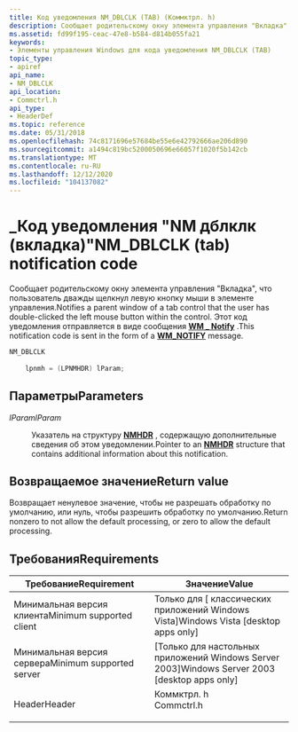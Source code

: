 ```yaml
---
title: Код уведомления NM_DBLCLK (TAB) (Коммктрл. h)
description: Сообщает родительскому окну элемента управления "Вкладка", что пользователь дважды щелкнул левую кнопку мыши в элементе управления. Этот код уведомления отправляется в виде \_ сообщения WM notify.
ms.assetid: fd99f195-ceac-47e8-b584-d814b055fa21
keywords:
- Элементы управления Windows для кода уведомления NM_DBLCLK (TAB)
topic_type:
- apiref
api_name:
- NM_DBLCLK
api_location:
- Commctrl.h
api_type:
- HeaderDef
ms.topic: reference
ms.date: 05/31/2018
ms.openlocfilehash: 74c8171696e57684be55e6e42792666ae206d890
ms.sourcegitcommit: a1494c819bc5200050696e66057f1020f5b142cb
ms.translationtype: MT
ms.contentlocale: ru-RU
ms.lasthandoff: 12/12/2020
ms.locfileid: "104137082"
---
```

# <a name="nm_dblclk-tab-notification-code"></a><span data-ttu-id="191f5-105">\_Код уведомления "NM дблклк (вкладка)"</span><span class="sxs-lookup"><span data-stu-id="191f5-105">NM\_DBLCLK (tab) notification code</span></span>

<span data-ttu-id="191f5-106">Сообщает родительскому окну элемента управления "Вкладка", что пользователь дважды щелкнул левую кнопку мыши в элементе управления.</span><span class="sxs-lookup"><span data-stu-id="191f5-106">Notifies a parent window of a tab control that the user has double-clicked the left mouse button within the control.</span></span> <span data-ttu-id="191f5-107">Этот код уведомления отправляется в виде сообщения [**WM \_ Notify**](wm-notify.md) .</span><span class="sxs-lookup"><span data-stu-id="191f5-107">This notification code is sent in the form of a [**WM\_NOTIFY**](wm-notify.md) message.</span></span>


```C++
NM_DBLCLK
        
    lpnmh = (LPNMHDR) lParam;
```



## <a name="parameters"></a><span data-ttu-id="191f5-108">Параметры</span><span class="sxs-lookup"><span data-stu-id="191f5-108">Parameters</span></span>

<dl> <dt>

<span data-ttu-id="191f5-109">*lParam*</span><span class="sxs-lookup"><span data-stu-id="191f5-109">*lParam*</span></span> 
</dt> <dd>

<span data-ttu-id="191f5-110">Указатель на структуру [**NMHDR**](/windows/desktop/api/richedit/ns-richedit-nmhdr) , содержащую дополнительные сведения об этом уведомлении.</span><span class="sxs-lookup"><span data-stu-id="191f5-110">Pointer to an [**NMHDR**](/windows/desktop/api/richedit/ns-richedit-nmhdr) structure that contains additional information about this notification.</span></span>

</dd> </dl>

## <a name="return-value"></a><span data-ttu-id="191f5-111">Возвращаемое значение</span><span class="sxs-lookup"><span data-stu-id="191f5-111">Return value</span></span>

<span data-ttu-id="191f5-112">Возвращает ненулевое значение, чтобы не разрешать обработку по умолчанию, или нуль, чтобы разрешить обработку по умолчанию.</span><span class="sxs-lookup"><span data-stu-id="191f5-112">Return nonzero to not allow the default processing, or zero to allow the default processing.</span></span>

## <a name="requirements"></a><span data-ttu-id="191f5-113">Требования</span><span class="sxs-lookup"><span data-stu-id="191f5-113">Requirements</span></span>



| <span data-ttu-id="191f5-114">Требование</span><span class="sxs-lookup"><span data-stu-id="191f5-114">Requirement</span></span> | <span data-ttu-id="191f5-115">Значение</span><span class="sxs-lookup"><span data-stu-id="191f5-115">Value</span></span> |
|-------------------------------------|---------------------------------------------------------------------------------------|
| <span data-ttu-id="191f5-116">Минимальная версия клиента</span><span class="sxs-lookup"><span data-stu-id="191f5-116">Minimum supported client</span></span><br/> | <span data-ttu-id="191f5-117">Только для \[ классических приложений Windows Vista\]</span><span class="sxs-lookup"><span data-stu-id="191f5-117">Windows Vista \[desktop apps only\]</span></span><br/>                                        |
| <span data-ttu-id="191f5-118">Минимальная версия сервера</span><span class="sxs-lookup"><span data-stu-id="191f5-118">Minimum supported server</span></span><br/> | <span data-ttu-id="191f5-119">\[Только для настольных приложений Windows Server 2003\]</span><span class="sxs-lookup"><span data-stu-id="191f5-119">Windows Server 2003 \[desktop apps only\]</span></span><br/>                                  |
| <span data-ttu-id="191f5-120">Header</span><span class="sxs-lookup"><span data-stu-id="191f5-120">Header</span></span><br/>                   | <dl> <span data-ttu-id="191f5-121"><dt>Коммктрл. h</dt></span><span class="sxs-lookup"><span data-stu-id="191f5-121"><dt>Commctrl.h</dt></span></span> </dl> |



 

 





